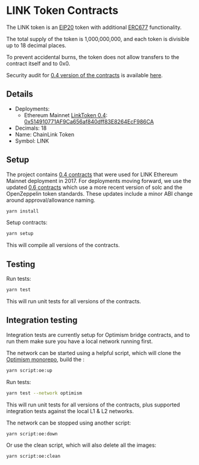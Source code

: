 # LINK Token Contracts

The LINK token is an [EIP20](https://github.com/ethereum/EIPs/blob/master/EIPS/eip-20-token-standard.md) token with additional [ERC677](https://github.com/ethereum/EIPs/issues/677) functionality.

The total supply of the token is 1,000,000,000, and each token is divisible up to 18 decimal places.

To prevent accidental burns, the token does not allow transfers to the contract itself and to 0x0.

Security audit for [0.4 version of the contracts](./contracts/v0.4/) is available [here](https://gist.github.com/Arachnid/4aa88041bd6e34835b8c0fd051245e79).

## Details

- Deployments:
  - Ethereum Mainnet [LinkToken 0.4](./flat/v0.4/LinkToken.sol): [0x514910771AF9Ca656af840dff83E8264EcF986CA](https://etherscan.io/address/0x514910771af9ca656af840dff83e8264ecf986ca)
- Decimals: 18
- Name: ChainLink Token
- Symbol: LINK

## Setup

The project contains [0.4 contracts](./contracts/v0.4/) that were used for LINK Ethereum Mainnet deployment in 2017. For deployments moving forward, we use the updated [0.6 contracts](./contracts/v0.6/) which use a more recent version of solc and the OpenZeppelin token standards. These updates include a minor ABI change around approval/allowance naming.

```bash
yarn install
```

Setup contracts:

```bash
yarn setup
```

This will compile all versions of the contracts.

## Testing

Run tests:

```bash
yarn test
```

This will run unit tests for all versions of the contracts.

## Integration testing

Integration tests are currently setup for Optimism bridge contracts, and to run them make sure you have a local network running first.

The network can be started using a helpful script, which will clone the [Optimism monorepo](https://github.com/ethereum-optimism/optimism), build the :

```bash
yarn script:oe:up
```

Run tests:

```bash
yarn test --network optimism
```

This will run unit tests for all versions of the contracts, plus supported integration tests against the local L1 & L2 networks.

The network can be stopped using another script:

```bash
yarn script:oe:down
```

Or use the clean script, which will also delete all the images:

```bash
yarn script:oe:clean
```
